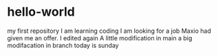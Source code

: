 # hello-world
my first repository
I am learning coding
I am looking for a job
Maxio had given me an offer.
I edited again
A little modification in main
a big modifacation in branch
today is sunday
